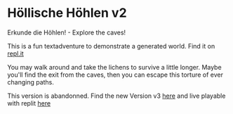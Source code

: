 # Höllische Höhlen v2
Erkunde die Höhlen! - Explore the caves!



This is a fun textadventure to demonstrate a generated world.
Find it on [repl.it](https://replit.com/@GeduldigeBirne/Die-hollischen-Hohlen#main.py)

You may walk around and take the lichens to survive a little longer.
Maybe you'll find the exit from the caves, then you can escape this torture of ever changing paths.

This version is abandonned. Find the new Version v3
[here](https://github.com/Thadhaus/Die-hoellischen-Hoehlen-v3.git)
and live playable with replit [here](https://replit.com/@GeduldigeBirne/Die-hoellischen-Hoehlen-v3#main.py)

